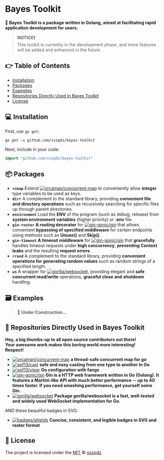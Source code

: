 # Bayes Toolkit

🚀 **Bayes Toolkit is a package written in Golang, aimed at facilitating rapid application development for users.**

> **NOTICE❗**  
> This toolkit is currently in the development phase, and more features will be added and enhanced in the future.

## 👉 Table of Contents

- [Installation](#-installation)
- [Packages](#-packages)
- [Examples](#-examples)
- [Repositories Directly Used in Bayes Toolkit](#-repositories-directly-used-in-bayes-toolkit)
- [License](#-license)

## 💻 Installation

First, use `go get`:

```shell
go get -u github.com/sszqdz/bayes-toolkit
```

Next, include in your code:

```go
import "github.com/sszqdz/bayes-toolkit"
```

## 📦 Packages

- **`ccmap`** Extend [![orcaman/concurrent-map](https://img.shields.io/github/stars/orcaman/concurrent-map?style=flat&color=blue&labelColor=black&label=orcaman/concurrent-map)](https://github.com/orcaman/concurrent-map) to conveniently allow **integer** type variables to be used as keys.
- **`dirr`** A complement to the standard library, providing **convenient file and directory operations** such as recursively searching for specific files up through parent directories.
- **`environment`** Load the **ENV** of the program (such as debug, release) from **system environment variables** (higher priority) or **.env** file.
- **`gin-router`** **A routing decorator** for [![gin-gonic/gin](https://img.shields.io/github/stars/gin-gonic/gin?style=flat&color=blue&labelColor=black&label=gin-gonic/gin)](https://github.com/gin-gonic/gin) that allows convenient **bypassing of specified middleware** for certain endpoints using methods such as **Unuse()** and **Skip()**.
- **`gin-timeout`** **A timeout middleware** for [![gin-gonic/gin](https://img.shields.io/github/stars/gin-gonic/gin?style=flat&color=blue&labelColor=black&label=gin-gonic/gin)](https://github.com/gin-gonic/gin) that **gracefully** handles timeout requests under **high concurrency**, **preventing Context leaks** and the resulting **request errors**.
- **`rrand`**  A complement to the standard library, providing **convenient operations for generating random values** such as random strings of a specified length.
- **`ws`** A wrapper for [![gorilla/websocket](https://img.shields.io/github/stars/gorilla/websocket?style=flat&color=blue&labelColor=black&label=gorilla/websocket)](https://github.com/gorilla/websocket), providing elegant and **safe concurrent read/write** operations, **graceful close and shutdown** handling.  

## 🗃 Examples

> 🚧 **Under Construction...**  

## 💖 Repositories Directly Used in Bayes Toolkit

**Hey, a big thumbs-up to all open source contributors out there!  
Your awesome work makes this boring world more interesting!  
Respect!**

- [![orcaman/concurrent-map](https://img.shields.io/github/stars/orcaman/concurrent-map?style=flat&color=blue&labelColor=black&label=orcaman/concurrent-map)](https://github.com/orcaman/concurrent-map) **a thread-safe concurrent map for go**
- [![spf13/cast](https://img.shields.io/github/stars/spf13/cast?style=flat&color=blue&labelColor=black&label=spf13/cast)](https://github.com/spf13/cast) **safe and easy casting from one type to another in Go**
- [![spf13/viper](https://img.shields.io/github/stars/spf13/viper?style=flat&color=blue&labelColor=black&label=spf13/viper)](https://github.com/spf13/viper) **Go configuration with fangs**
- [![gin-gonic/gin](https://img.shields.io/github/stars/gin-gonic/gin?style=flat&color=blue&labelColor=black&label=gin-gonic/gin)](https://github.com/gin-gonic/gin) **Gin is a HTTP web framework written in Go (Golang). It features a Martini-like API with much better performance -- up to 40 times faster. If you need smashing performance, get yourself some Gin.**
- [![gorilla/websocket](https://img.shields.io/github/stars/gorilla/websocket?style=flat&color=blue&labelColor=black&label=gorilla/websocket)](https://github.com/gorilla/websocket) **Package gorilla/websocket is a fast, well-tested and widely used WebSocket implementation for Go.**

AND these beautiful badges in SVG:  

- [![badges/shields](https://img.shields.io/github/stars/badges/shields?style=flat&color=blue&labelColor=black&label=badges/shields)](https://github.com/badges/shields) **Concise, consistent, and legible badges in SVG and raster format**  

## 📜 License

The project is licensed under the [MIT](https://github.com/sszqdz/bayes-toolkit/blob/master/LICENSE) © [sszqdz](https://github.com/sszqdz).

